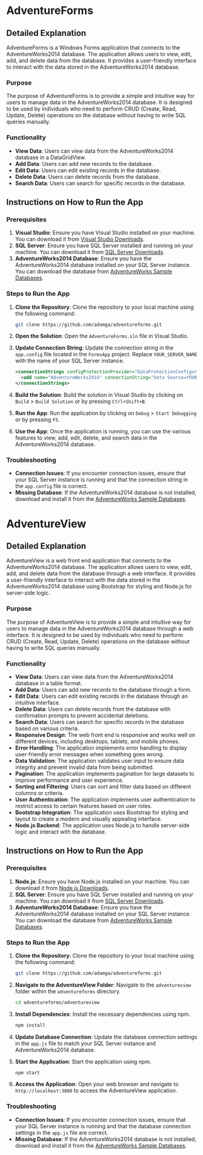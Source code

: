 # AdventureForms

## Detailed Explanation

AdventureForms is a Windows Forms application that connects to the AdventureWorks2014 database. The application allows users to view, edit, add, and delete data from the database. It provides a user-friendly interface to interact with the data stored in the AdventureWorks2014 database.

### Purpose

The purpose of AdventureForms is to provide a simple and intuitive way for users to manage data in the AdventureWorks2014 database. It is designed to be used by individuals who need to perform CRUD (Create, Read, Update, Delete) operations on the database without having to write SQL queries manually.

### Functionality

- **View Data**: Users can view data from the AdventureWorks2014 database in a DataGridView.
- **Add Data**: Users can add new records to the database.
- **Edit Data**: Users can edit existing records in the database.
- **Delete Data**: Users can delete records from the database.
- **Search Data**: Users can search for specific records in the database.

## Instructions on How to Run the App

### Prerequisites

1. **Visual Studio**: Ensure you have Visual Studio installed on your machine. You can download it from [Visual Studio Downloads](https://visualstudio.microsoft.com/downloads/).
2. **SQL Server**: Ensure you have SQL Server installed and running on your machine. You can download it from [SQL Server Downloads](https://www.microsoft.com/en-us/sql-server/sql-server-downloads).
3. **AdventureWorks2014 Database**: Ensure you have the AdventureWorks2014 database installed on your SQL Server instance. You can download the database from [AdventureWorks Sample Databases](https://github.com/microsoft/sql-server-samples/releases/tag/adventureworks).

### Steps to Run the App

1. **Clone the Repository**: Clone the repository to your local machine using the following command:
   ```sh
   git clone https://github.com/adamga/adventureforms.git
   ```

2. **Open the Solution**: Open the `AdventureForms.sln` file in Visual Studio.

3. **Update Connection String**: Update the connection string in the `app.config` file located in the `FormsApp` project. Replace `YOUR_SERVER_NAME` with the name of your SQL Server instance.
   ```xml
   <connectionStrings configProtectionProvider="DataProtectionConfigurationProvider">
     <add name="AdventureWorks2014" connectionString="Data Source=YOUR_SERVER_NAME;Initial Catalog=AdventureWorks2014;Integrated Security=True" providerName="System.Data.SqlClient" />
   </connectionStrings>
   ```

4. **Build the Solution**: Build the solution in Visual Studio by clicking on `Build` > `Build Solution` or by pressing `Ctrl+Shift+B`.

5. **Run the App**: Run the application by clicking on `Debug` > `Start Debugging` or by pressing `F5`.

6. **Use the App**: Once the application is running, you can use the various features to view, add, edit, delete, and search data in the AdventureWorks2014 database.

### Troubleshooting

- **Connection Issues**: If you encounter connection issues, ensure that your SQL Server instance is running and that the connection string in the `app.config` file is correct.
- **Missing Database**: If the AdventureWorks2014 database is not installed, download and install it from the [AdventureWorks Sample Databases](https://github.com/microsoft/sql-server-samples/releases/tag/adventureworks).

# AdventureView

## Detailed Explanation

AdventureView is a web front end application that connects to the AdventureWorks2014 database. The application allows users to view, edit, add, and delete data from the database through a web interface. It provides a user-friendly interface to interact with the data stored in the AdventureWorks2014 database using Bootstrap for styling and Node.js for server-side logic.

### Purpose

The purpose of AdventureView is to provide a simple and intuitive way for users to manage data in the AdventureWorks2014 database through a web interface. It is designed to be used by individuals who need to perform CRUD (Create, Read, Update, Delete) operations on the database without having to write SQL queries manually.

### Functionality

- **View Data**: Users can view data from the AdventureWorks2014 database in a table format.
- **Add Data**: Users can add new records to the database through a form.
- **Edit Data**: Users can edit existing records in the database through an intuitive interface.
- **Delete Data**: Users can delete records from the database with confirmation prompts to prevent accidental deletions.
- **Search Data**: Users can search for specific records in the database based on various criteria.
- **Responsive Design**: The web front end is responsive and works well on different devices, including desktops, tablets, and mobile phones.
- **Error Handling**: The application implements error handling to display user-friendly error messages when something goes wrong.
- **Data Validation**: The application validates user input to ensure data integrity and prevent invalid data from being submitted.
- **Pagination**: The application implements pagination for large datasets to improve performance and user experience.
- **Sorting and Filtering**: Users can sort and filter data based on different columns or criteria.
- **User Authentication**: The application implements user authentication to restrict access to certain features based on user roles.
- **Bootstrap Integration**: The application uses Bootstrap for styling and layout to create a modern and visually appealing interface.
- **Node.js Backend**: The application uses Node.js to handle server-side logic and interact with the database.

## Instructions on How to Run the App

### Prerequisites

1. **Node.js**: Ensure you have Node.js installed on your machine. You can download it from [Node.js Downloads](https://nodejs.org/en/download/).
2. **SQL Server**: Ensure you have SQL Server installed and running on your machine. You can download it from [SQL Server Downloads](https://www.microsoft.com/en-us/sql-server/sql-server-downloads).
3. **AdventureWorks2014 Database**: Ensure you have the AdventureWorks2014 database installed on your SQL Server instance. You can download the database from [AdventureWorks Sample Databases](https://github.com/microsoft/sql-server-samples/releases/tag/adventureworks).

### Steps to Run the App

1. **Clone the Repository**: Clone the repository to your local machine using the following command:
   ```sh
   git clone https://github.com/adamga/adventureforms.git
   ```

2. **Navigate to the AdventureView Folder**: Navigate to the `adventureview` folder within the `adventureforms` directory.
   ```sh
   cd adventureforms/adventureview
   ```

3. **Install Dependencies**: Install the necessary dependencies using npm.
   ```sh
   npm install
   ```

4. **Update Database Connection**: Update the database connection settings in the `app.js` file to match your SQL Server instance and AdventureWorks2014 database.

5. **Start the Application**: Start the application using npm.
   ```sh
   npm start
   ```

6. **Access the Application**: Open your web browser and navigate to `http://localhost:3000` to access the AdventureView application.

### Troubleshooting

- **Connection Issues**: If you encounter connection issues, ensure that your SQL Server instance is running and that the database connection settings in the `app.js` file are correct.
- **Missing Database**: If the AdventureWorks2014 database is not installed, download and install it from the [AdventureWorks Sample Databases](https://github.com/microsoft/sql-server-samples/releases/tag/adventureworks).
